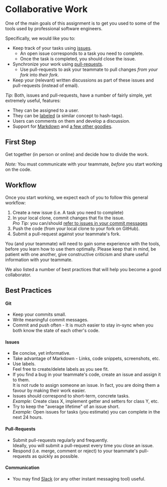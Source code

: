 # Collaborative Work

One of the main goals of this assignment is to get you used to some of the tools used by professional software engineers.

Specifically, we would like you to:
 * Keep track of your tasks using [issues][github-issues].        
   * An open issue corresponds to a task you need to complete. 
   * Once the task is completed, you should close the issue.
 * Synchronize your work using [pull-requests][github-pull-requests].
   * Use pull-requests to ask your teammate to pull changes _from your fork_ into _their fork_.
 * Keep your (relevant) written discussions as part of these issues and pull-requests (instead of email).


_Tip:_ Both, issues and pull-requests, have a number of fairly simple, yet extremely useful, features:

 * They can be assigned to a user.
 * They can be [labeled][github-labels] (a similar concept to hash-tags).
 * Users can comments on them and develop a discussion.
 * Support for [Markdown][github-markdown] and [a few other goodies](https://help.github.com/articles/writing-on-github/#references).


## First Step

Get together (in person or online) and decide how to divide the work.

_Note:_ You must communicate with your teammate, _before_ you start working on the code.

## Workflow

Once you start working, we expect each of you to follow this general workflow:

 1. Create a new issue (i.e. A task you need to complete)
 2. In your local clone, commit changes that fix the issue.       
    _Pro Tip:_ you can/should [refer to issues in your commit messages](https://help.github.com/articles/closing-issues-via-commit-messages/)
 3. Push the code (from your local clone to your fork on GitHub).
 4. Submit a pull-request against your teammate's fork.


You (and your teammate) will need to gain some experience with the tools, before you learn how to use them optimally. Please keep that in mind, be patient with one another, give constructive criticism and share useful information with your teammate. 

We also listed a number of best practices that will help you become a good collaborator.


## Best Practices


#### Git

 * Keep your commits small.
 * Write meaningful commit messages.
 * Commit and push often - It is much easier to stay in-sync when you both know the state of each other's code.


#### Issues

 * Be concise, yet informative.
 * Take advantage of Markdown - Links, code snippets, screenshots, etc.
 * Use labels.        
   Feel free to create/delete labels as you see fit.
 * If you find a bug in your teammate's code, create an issue and assign it to them.          
   It is not rude to assign someone an issue. In fact, you are doing them a favour by making their work easier.
 * Issues should correspond to short-term, concrete tasks.       
   _Example:_ Create class X, implement getter and setters for class Y, etc.
 * Try to keep the "average lifetime" of an issue short.         
   _Example:_ Open issues for tasks (you estimate) you can complete in the next 24 hours.

#### Pull-Requests

 * Submit pull-requests regularly and frequently.      
   Ideally, you will submit a pull-request every time you close an issue.
 * Respond (i.e. merge, comment or reject) to your teammate's pull-requests as quickly as possible.

#### Communication

 * You may find [Slack][slack] (or any other instant messaging tool) useful.


[github-guides]: https://guides.github.com/ "GitHub guides"
[github-fork]: https://guides.github.com/activities/forking/ "Guide to GitHub fork"
[github-issues]: https://guides.github.com/features/issues/  "Guide to GitHub issues"
[github-pull-requests]: https://help.github.com/articles/using-pull-requests/ "Guide to GitHub Pull-Requests"
[github-labels]: https://help.github.com/articles/applying-labels-to-issues-and-pull-requests/
[github-markdown]: https://help.github.com/articles/markdown-basics/
[slack]: https://slack.com
